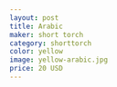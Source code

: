 ```yaml
---
layout: post
title: Arabic
maker: short torch
category: shorttorch
color: yellow
image: yellow-arabic.jpg
price: 20 USD
---
```

